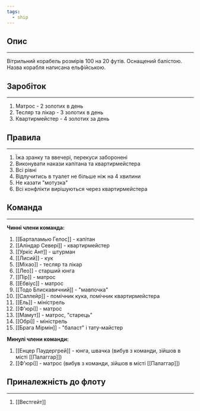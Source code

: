 ```yaml
---
tags:
  - ship
---
```

## Опис
---
Вітрильний корабель розмірів 100 на 20 футів. Оснащений балістою. Назва корабля написана ельфійською.  

## Заробіток
---
1. Матрос - 2 золотих в день  
2. Тесляр та лікар - 3 золотих в день  
3. Квартирмейстер - 4 золотих за день  

## Правила
---
1. Їжа зранку та ввечері, перекуси заборонені  
2. Виконувати накази капітана та квартирмейстера  
3. Всі рівні  
4. Відлучитись в туалет не більше ніж на 4 хвилини  
5. Не казати "мотузка"  
6. Всі конфлікти вирішуються через квартирмейстера  

## Команда
---
**Чинні члени команда:**  

1. [[Барталамью Гелос]] - капітан  
2. [[Аліндар Севері]] - квартирмейстер  
3. [[Уркіс Ант]] - штурман  
4. [[Лисий]] - кук  
5. [[Міхао]] - тесляр та лікар  
6. [[Лео]] - старший юнга  
7. [[Пір]] - матрос  
8. [[Ебвіус]] - матрос  
9. [[Тодо Блискавичний]] - "мавпочка"  
10. [[Саллейр]] - помічник кука, помічник квартирмейстера  
11. [[Ель]] - міністрель  
12. [[Ф'юрі]] - матрос  
13. [[Мамут]] - матрос, "старець"  
14. [[Обрі]] - міністрель  
15. [[Брага Мірмін]] - "баласт" і тату-майстер  

**Минулі члени команди:**  

1. [[Енцер Паудергрей]] - юнга, швачка (вибув з команди, зійшов в місті [[Палаггар]])  
2. [[Ф'юрі]] - матрос (вибув з команди, зійшов в місті [[Палаггар]])  

## Приналежність до флоту
---
1. [[Вестгейт]]  